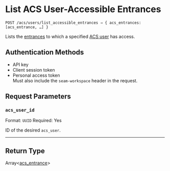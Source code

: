 # List ACS User-Accessible Entrances

```
POST /acs/users/list_accessible_entrances ⇒ { acs_entrances: [acs_entrance, …] }
```

Lists the [entrances](https://docs.seam.co/latest/api/acs/entrances) to which a specified [ACS user](https://docs.seam.co/latest/capability-guides/access-systems/user-management) has access.

## Authentication Methods

- API key
- Client session token
- Personal access token
  <br>Must also include the `seam-workspace` header in the request.

## Request Parameters

### `acs_user_id`

Format: `UUID`
Required: Yes

ID of the desired `acs_user`.

***

## Return Type

Array<[acs\_entrance](./)>
